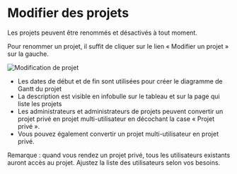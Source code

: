 Modifier des projets
================

Les projets peuvent être renommés et désactivés à tout moment.

Pour renommer un projet, il suffit de cliquer sur le lien « Modifier un projet » sur la gauche.

![Modification de projet](http://kanboard.net/screenshots/documentation/project-edition.png)

- Les dates de début et de fin sont utilisées pour créer le diagramme de Gantt du projet
- La description est visible en infobulle sur le tableau et sur la page qui liste les projets
- Les administrateurs et administrateurs de projets peuvent convertir un projet privé en projet multi-utilisateur en décochant la case  « Projet privé ».
- Vous pouvez également convertir un projet multi-utilisateur en projet privé.

Remarque : quand vous rendez un projet privé, tous les utilisateurs existants auront accès au projet. Ajustez la liste des utilisateurs selon vos besoins.

